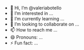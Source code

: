 - 👋 Hi, I’m @valeriabotello
- 👀 I’m interested in ...
- 🌱 I’m currently learning ...
- 💞️ I’m looking to collaborate on ...
- 📫 How to reach me ...
- 😄 Pronouns: ...
- ⚡ Fun fact: ...

<!---
valeriabotello/valeriabotello is a ✨ special ✨ repository because its `README.md` (this file) appears on your GitHub profile.
You can click the Preview link to take a look at your changes.
--->
